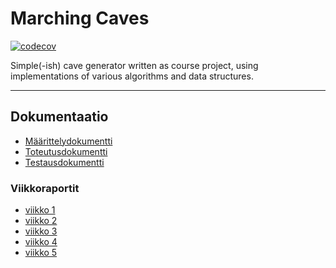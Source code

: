 Marching Caves
==============
[![codecov](https://codecov.io/gh/Kailari/marching-caves/branch/master/graph/badge.svg)](https://codecov.io/gh/Kailari/marching-caves)

Simple(-ish) cave generator written as course project, using implementations of various algorithms and data structures.

--------------
Dokumentaatio
-------------
- [Määrittelydokumentti](./dokumentaatio/määrittely.md)
- [Toteutusdokumentti](./dokumentaatio/toteutus.md)
- [Testausdokumentti](./dokumentaatio/testaus.md)

### Viikkoraportit
 - [viikko 1](./dokumentaatio/viikko_1.md)
 - [viikko 2](./dokumentaatio/viikko_2.md)
 - [viikko 3](./dokumentaatio/viikko_3.md)
 - [viikko 4](./dokumentaatio/viikko_4.md)
 - [viikko 5](./dokumentaatio/viikko_5.md)
